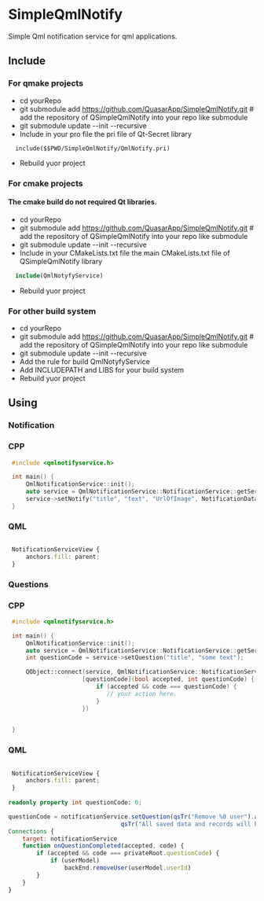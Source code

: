 # SimpleQmlNotify
Simple Qml notification service for qml applications.

## Include

### For qmake projects 

 * cd yourRepo
 * git submodule add https://github.com/QuasarApp/SimpleQmlNotify.git # add the repository of QSimpleQmlNotify into your repo like submodule
 * git submodule update --init --recursive
 * Include in your pro file the pri file of Qt-Secret library
  ``` qmake
    include($$PWD/SimpleQmlNotify/QmlNotify.pri)
  ```
 * Rebuild yuor project

### For cmake projects
#### The cmake build do not required Qt libraries. 
 
 * cd yourRepo
 * git submodule add https://github.com/QuasarApp/SimpleQmlNotify.git # add the repository of QSimpleQmlNotify into your repo like submodule
 * git submodule update --init --recursive
 * Include in your CMakeLists.txt file the main CMakeLists.txt file of QSimpleQmlNotify library
  ``` cmake
    include(QmlNotyfyService)
  ```
 * Rebuild yuor project



### For other build system
 
 * cd yourRepo
 * git submodule add https://github.com/QuasarApp/SimpleQmlNotify.git # add the repository of QSimpleQmlNotify into your repo like submodule
 * git submodule update --init --recursive
 * Add the rule for build QmlNotyfyService
 * Add INCLUDEPATH and LIBS for your build system 
 * Rebuild yuor project


## Using

### Notification

### CPP
``` cpp
 #include <qmlnotifyservice.h>

 int main() {
     QmlNotificationService::init();
     auto service = QmlNotificationService::NotificationService::getService();
     service->setNotify("title", "text", "UrlOfImage", NotificationData::Normal);
 }


```

### QML

``` qml

 NotificationServiceView {
     anchors.fill: parent;
 }

```

### Questions


### CPP
``` cpp
 #include <qmlnotifyservice.h>

 int main() {
     QmlNotificationService::init();
     auto service = QmlNotificationService::NotificationService::getService();
     int questionCode = service->setQuestion("title", "some text");

     QObject::connect(service, QmlNotificationService::NotificationService::questionCompleted,
                     [questionCode](bool accepted, int questionCode) {
                         if (accepted && code === questionCode) {
                            // your action here. 
                         }
                     })

     
 }


```

### QML

``` qml

 NotificationServiceView {
     anchors.fill: parent;
 }
 
readonly property int questionCode: 0;

questionCode = notificationService.setQuestion(qsTr("Remove %0 user").arg(userModel.userId),
                                qsTr("All saved data and records will be delete, Do you want continuee?"))
Connections {
    target: notificationService
    function onQuestionCompleted(accepted, code) {
        if (accepted && code === privateRoot.questionCode) {
            if (userModel)
                backEnd.removeUser(userModel.userId)
        }
    }
}

```
